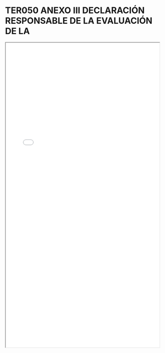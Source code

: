 
# TER050 ANEXO III DECLARACIÓN RESPONSABLE DE LA EVALUACIÓN DE LA

<iframe src="../TER050 ANEXO III DECLARACIÓN RESPONSABLE DE LA EVALUACIÓN DE LA.pdf" width="100%" height="1000px"></iframe>


